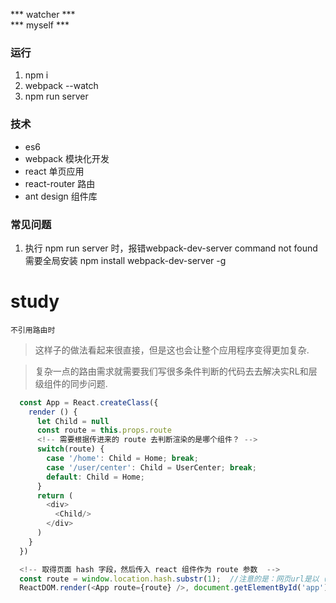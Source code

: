 *** watcher *** <br>
*** myself ***

### 运行 ###
  1. npm i
  2. webpack --watch
  3. npm run server

### 技术 ###
  * es6
  * webpack 模块化开发
  * react 单页应用
  * react-router 路由
  * ant design 组件库

### 常见问题
  1. 执行 npm run server 时，报错webpack-dev-server command not found <br>
     需要全局安装 npm install webpack-dev-server -g

# study
    不引用路由时

  > 这样子的做法看起来很直接，但是这也会让整个应用程序变得更加复杂.

  > 复杂一点的路由需求就需要我们写很多条件判断的代码去去解决实RL和层级组件的同步问题.
  ```javascript
    const App = React.createClass({
      render () {
        let Child = null
        const route = this.props.route
        <!-- 需要根据传进来的 route 去判断渲染的是哪个组件？ -->
        switch(route) {
          case '/home': Child = Home; break;
          case '/user/center': Child = UserCenter; break;
          default: Child = Home;
        }
        return (
          <div>
            <Child/>
          </div>
        )
      }
    })

    <!-- 取得页面 hash 字段，然后传入 react 组件作为 route 参数  -->
    const route = window.location.hash.substr(1);  //注意的是：网页url是以（#开头的）8080/#/home
    ReactDOM.render(<App route={route} />, document.getElementById('app'))
  ```
